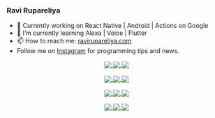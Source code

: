 ### Ravi Rupareliya

- 🔭 Currently working on React Native | Android | Actions on Google
- 🌱 I’m currently learning Alexa | Voice | Flutter
- 📫 How to reach me: [ravirupareliya.com](https://ravirupareliya.com)
- Follow me on [Instagram](https://www.instagram.com/ravi.rupareliya/) for programming tips and news.

<a href="https://www.instagram.com/ravi.rupareliya/" target="_blank">
<!-- insta-feed:START-->
<p align="center">
<img align="center" src=https://scontent-msp1-1.cdninstagram.com/v/t51.2885-15/e35/s150x150/118358282_793232521422249_4194198869826492121_n.jpg?_nc_ht=scontent-msp1-1.cdninstagram.com&_nc_cat=109&_nc_ohc=VYWJr4eAgioAX-imG9s&oh=8bb3dd544e8e1f17d40d7ca4864bfefc&oe=5F70FBBC />
<img align="center" src=https://scontent-msp1-1.cdninstagram.com/v/t51.2885-15/e35/s150x150/118083536_653646245259286_4437462516989252087_n.jpg?_nc_ht=scontent-msp1-1.cdninstagram.com&_nc_cat=110&_nc_ohc=OFSLM0hm8pwAX-NNqUM&oh=91bc0ce6393c359b5326f2ce06aa6de5&oe=5F716B5C />
<img align="center" src=https://scontent-msp1-1.cdninstagram.com/v/t51.2885-15/e35/s150x150/118175330_604822603490734_6882222491011634628_n.jpg?_nc_ht=scontent-msp1-1.cdninstagram.com&_nc_cat=110&_nc_ohc=JjqgqLkpBToAX_LCPpo&oh=fc8e039e983877460acbc94b839c2045&oe=5F7394F7 />
</p>
<p align="center">
<img align="center" src=https://scontent-msp1-1.cdninstagram.com/v/t51.2885-15/e35/s150x150/117801930_118850686597100_8281062695853943386_n.jpg?_nc_ht=scontent-msp1-1.cdninstagram.com&_nc_cat=108&_nc_ohc=zTWp3GqGHKkAX9pFTvH&oh=bc16be63e19a2716ced6005096a2a74c&oe=5F7406C0 />
<img align="center" src=https://scontent-msp1-1.cdninstagram.com/v/t51.2885-15/e35/s150x150/117867292_2771207523148452_3241414180657952736_n.jpg?_nc_ht=scontent-msp1-1.cdninstagram.com&_nc_cat=100&_nc_ohc=4EYWUzEbd64AX_34uLP&oh=6ed4062372da688f7bb01b76e72c1a83&oe=5F739F21 />
<img align="center" src=https://scontent-msp1-1.cdninstagram.com/v/t51.2885-15/e35/s150x150/117931678_793632161399712_7562658963115355616_n.jpg?_nc_ht=scontent-msp1-1.cdninstagram.com&_nc_cat=100&_nc_ohc=k3HbRw-3GqcAX-Hi1j-&oh=5d80b70a3058ca074b893be656016a65&oe=5F71AA37 />
</p>
<p align="center">
<img align="center" src=https://scontent-msp1-1.cdninstagram.com/v/t51.2885-15/e35/s150x150/117747115_220949032661980_1081920512424702093_n.jpg?_nc_ht=scontent-msp1-1.cdninstagram.com&_nc_cat=104&_nc_ohc=dUicO7dfZZ0AX8WnH45&oh=272d8416e2b7a046162f6a6b25f71c8c&oe=5F731696 />
<img align="center" src=https://scontent-msp1-1.cdninstagram.com/v/t51.2885-15/e35/s150x150/117564950_167171931547080_7523565149947571776_n.jpg?_nc_ht=scontent-msp1-1.cdninstagram.com&_nc_cat=100&_nc_ohc=NoJGkhluaIYAX93y9kP&oh=adb3e3f5065c4aaa1d2e36c38ffde1c9&oe=5F7246DD />
<img align="center" src=https://scontent-msp1-1.cdninstagram.com/v/t51.2885-15/e35/s150x150/117307859_603477283647910_4747232603067507655_n.jpg?_nc_ht=scontent-msp1-1.cdninstagram.com&_nc_cat=110&_nc_ohc=saNap0QgK_AAX-5QyGF&oh=2977840913679913e89153c1e7f07744&oe=5F715584 />
</p>
<p align="center">
<img align="center" src=https://scontent-msp1-1.cdninstagram.com/v/t51.2885-15/e35/s150x150/117288606_1432624290459842_4050672627473038302_n.jpg?_nc_ht=scontent-msp1-1.cdninstagram.com&_nc_cat=102&_nc_ohc=GKoDaO-Gp3gAX8cdDIM&oh=8e9dc89e1118d6025178e480aec7ba21&oe=5F715A0F />
<img align="center" src=https://scontent-msp1-1.cdninstagram.com/v/t51.2885-15/e35/s150x150/117309611_594067937926129_8782024436396678820_n.jpg?_nc_ht=scontent-msp1-1.cdninstagram.com&_nc_cat=101&_nc_ohc=L3_AG0gDFn0AX-6htS0&oh=2297ce9e0bc64655f1aa7e997f4f8f77&oe=5F74473F />
<img align="center" src=https://scontent-msp1-1.cdninstagram.com/v/t51.2885-15/e35/s150x150/117127743_658078131727257_4070559447880632257_n.jpg?_nc_ht=scontent-msp1-1.cdninstagram.com&_nc_cat=109&_nc_ohc=LyYFzXnfVm8AX9PiPEo&oh=d71a06aac3333226801362db3272cb1e&oe=5F737C51 />
</p>

<!-- insta-feed:END-->
</a>
